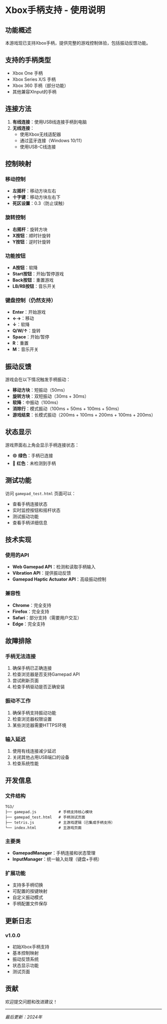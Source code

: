 # Xbox手柄支持 - 使用说明

## 功能概述

本游戏现已支持Xbox手柄，提供完整的游戏控制体验，包括振动反馈功能。

## 支持的手柄类型

- Xbox One 手柄
- Xbox Series X/S 手柄
- Xbox 360 手柄（部分功能）
- 其他兼容XInput的手柄

## 连接方法

1. **有线连接**：使用USB线连接手柄到电脑
2. **无线连接**：
   - 使用Xbox无线适配器
   - 通过蓝牙连接（Windows 10/11）
   - 使用USB-C线连接

## 控制映射

### 移动控制
- **左摇杆**：移动方块左右
- **十字键**：移动方块左右下
- **死区设置**：0.3（防止误触）

### 旋转控制
- **右摇杆**：旋转方块
- **X按钮**：顺时针旋转
- **Y按钮**：逆时针旋转

### 功能按钮
- **A按钮**：软降
- **Start按钮**：开始/暂停游戏
- **Back按钮**：重置游戏
- **LB/RB按钮**：音乐开关

### 键盘控制（仍然支持）
- **Enter**：开始游戏
- **←→**：移动
- **↓**：软降
- **Q/W/↑**：旋转
- **Space**：开始/暂停
- **R**：重置
- **M**：音乐开关

## 振动反馈

游戏会在以下情况触发手柄振动：

- **移动方块**：短振动（50ms）
- **旋转方块**：双短振动（30ms + 30ms）
- **软降**：中振动（100ms）
- **消除行**：模式振动（100ms + 50ms + 100ms + 50ms）
- **游戏结束**：长模式振动（200ms + 100ms + 200ms + 100ms + 200ms）

## 状态显示

游戏界面右上角会显示手柄连接状态：
- 🟢 **绿色**：手柄已连接
- 🔴 **红色**：未检测到手柄

## 测试功能

访问 `gamepad_test.html` 页面可以：
- 查看手柄连接状态
- 实时监控按钮和摇杆状态
- 测试振动功能
- 查看手柄详细信息

## 技术实现

### 使用的API
- **Web Gamepad API**：检测和读取手柄输入
- **Vibration API**：提供振动反馈
- **Gamepad Haptic Actuator API**：高级振动控制

### 兼容性
- **Chrome**：完全支持
- **Firefox**：完全支持
- **Safari**：部分支持（需要用户交互）
- **Edge**：完全支持

## 故障排除

### 手柄无法连接
1. 确保手柄已正确连接
2. 检查浏览器是否支持Gamepad API
3. 尝试刷新页面
4. 检查手柄驱动是否正确安装

### 振动不工作
1. 确保手柄支持振动功能
2. 检查浏览器权限设置
3. 某些浏览器需要HTTPS环境

### 输入延迟
1. 使用有线连接减少延迟
2. 关闭其他占用USB端口的设备
3. 检查系统性能

## 开发信息

### 文件结构
```
TG3/
├── gamepad.js          # 手柄支持核心模块
├── gamepad_test.html   # 手柄测试页面
├── tetris.js           # 主游戏逻辑（已集成手柄支持）
└── index.html          # 主游戏页面
```

### 主要类
- **GamepadManager**：手柄连接和状态管理
- **InputManager**：统一输入处理（键盘+手柄）

### 扩展功能
- 支持多手柄切换
- 可配置的按键映射
- 自定义振动模式
- 手柄配置文件保存

## 更新日志

### v1.0.0
- 初始Xbox手柄支持
- 基本控制映射
- 振动反馈系统
- 状态显示功能
- 测试页面

## 贡献

欢迎提交问题和改进建议！

---

*最后更新：2024年*
